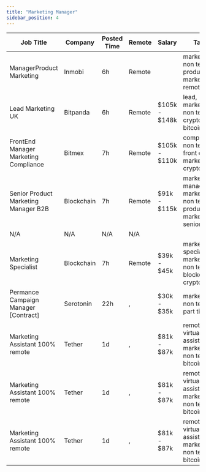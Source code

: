 ```yaml
---
title: "Marketing Manager"
sidebar_position: 4
---
```


| Job Title | Company | Posted Time | Remote | Salary | Tags | Apply Link |
|-----------|---------|-------------|--------|--------|------|------------|
| ManagerProduct Marketing | Inmobi | 6h | Remote |  | marketing, non tech, product marketing, remote | [Apply](https://web3.career/manager-product-marketing-inmobi/106506) |
| Lead Marketing UK | Bitpanda | 6h | Remote | $105k - $148k | lead, marketing, non tech, crypto, bitcoin | [Apply](https://web3.career/lead-marketing-uk-bitpanda/101610) |
| FrontEnd Manager Marketing Compliance | Bitmex | 7h | Remote | $105k - $110k | compliance, non tech, front end, marketing, crypto | [Apply](https://web3.career/front-end-manager-marketing-compliance-bitmex/106096) |
| Senior Product Marketing Manager B2B | Blockchain | 7h | Remote | $91k - $115k | marketing manager, marketing, non tech, product marketing, senior | [Apply](https://web3.career/senior-product-marketing-manager-b2b-blockchain/106477) |
| N/A | N/A | N/A | N/A |  |  | [Apply](https://web3.career/metana) |
| Marketing Specialist | Blockchain | 7h | Remote | $39k - $45k | marketing specialist, marketing, non tech, blockchain, crypto | [Apply](https://web3.career/marketing-specialist-blockchain/106476) |
| Permance Campaign Manager [Contract] | Serotonin | 22h | , | $30k - $35k | marketing, non tech, part time | [Apply](https://web3.career/performance-campaign-manager-contract-serotonin/106446) |
| Marketing Assistant 100% remote | Tether | 1d | , | $81k - $87k | remote, virtual assistant, marketing, non tech, bitcoin | [Apply](https://web3.career/marketing-assistant-100-remote-tether/106433) |
| Marketing Assistant 100% remote | Tether | 1d | , | $81k - $87k | remote, virtual assistant, marketing, non tech, bitcoin | [Apply](https://web3.career/marketing-assistant-100-remote-tether/106432) |
| Marketing Assistant 100% remote | Tether | 1d | , | $81k - $87k | remote, virtual assistant, marketing, non tech, bitcoin | [Apply](https://web3.career/marketing-assistant-100-remote-tether/106431) |
